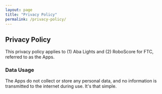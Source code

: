 ```yaml
---
layout: page
title: "Privacy Policy"
permalink: /privacy-policy/
---
```


## Privacy Policy
This privacy policy applies to (1) Aba Lights and (2) RoboScore for FTC, referred to as the Apps.

### Data Usage
The Apps do not collect or store any personal data, and no information is transmitted to the internet during use. It's that simple.
